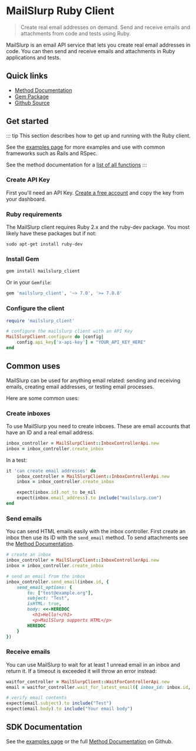# MailSlurp Ruby Client

> Create real email addresses on demand. Send and receive emails and attachments from code and tests using Ruby.

MailSlurp is an email API service that lets you create real email addresses in code. You can then send and receive emails and attachments in Ruby applications and tests.

## Quick links

- [Method Documentation](./docs)
- [Gem Package](https://rubygems.org/gems/mailslurp_client)
- [Github Source](https://github.com/mailslurp/mailslurp-client-ruby)

## Get started

::: tip
This section describes how to get up and running with the Ruby client.

See the [examples page](https://www.mailslurp.com/examples/) for more examples and use with common frameworks such as Rails and RSpec.

See the method documentation for a [list of all functions](./docs)
:::

### Create API Key

First you'll need an API Key. [Create a free account](https://app.mailslurp.com) and copy the key from your dashboard.

### Ruby requirements

The MailSlurp client requires Ruby 2.x and the ruby-dev package. You most likely have these packages but if not: 

`sudo apt-get install ruby-dev`

### Install Gem

```bash
gem install mailslurp_client
```

Or in your `Gemfile`:

```ruby
gem 'mailslurp_client', '~> 7.0', '>= 7.0.8'
```

### Configure the client

```ruby
require 'mailslurp_client'

# configure the mailslurp client with an API Key
MailSlurpClient.configure do |config|
    config.api_key['x-api-key'] = "YOUR_API_KEY_HERE"
end
```

## Common uses

MailSlurp can be used for anything email related: sending and receiving emails, creating email addresses, or testing email processes.

Here are some common uses:

### Create inboxes

To use MailSlurp you need to create inboxes. These are email accounts that have an ID and a real email address.

```ruby
inbox_controller = MailSlurpClient::InboxControllerApi.new
inbox = inbox_controller.create_inbox
```

In a test:

```ruby
it 'can create email addresses' do
    inbox_controller = MailSlurpClient::InboxControllerApi.new
    inbox = inbox_controller.create_inbox

    expect(inbox.id).not_to be_nil
    expect(inbox.email_address).to include("mailslurp.com")
end
```

### Send emails

You can send HTML emails easily with the inbox controller. First create an inbox then use its ID with the `send_email` method.
To send attachments see the [Method Documentation](./docs).

```ruby
# create an inbox
inbox_controller = MailSlurpClient::InboxControllerApi.new
inbox = inbox_controller.create_inbox

# send an email from the inbox
inbox_controller.send_email(inbox.id, {
    send_email_options: {
        to: ["test@example.org"],
        subject: "Test",
        isHTML: true,
        body: <<-HEREDOC
          <h1>Hello!</h1>
          <p>MailSlurp supports HTML</p>
        HEREDOC
    }
})
```

### Receive emails

You can use MailSlurp to wait for at least 1 unread email in an inbox and return it.
If a timeout is exceeded it will throw an error instead:

```ruby
waitfor_controller = MailSlurpClient::WaitForControllerApi.new
email = waitfor_controller.wait_for_latest_email({ inbox_id: inbox.id, unread_only: true })

# verify email contents
expect(email.subject).to include("Test")
expect(email.body).to include("Your email body")
```

## SDK Documentation

See the [examples page](https://www.mailslurp.com/examples/) or the full [Method Documentation](./docs) on Github.
